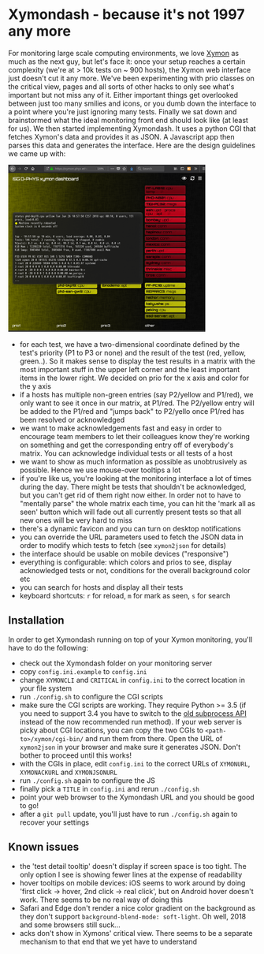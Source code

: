 Xymondash - because it's not 1997 any more
==========================================

For monitoring large scale computing environments, we love <a href="https://www.xymon.com/">Xymon</a> as much as the next guy, but let's face it: once your setup reaches a certain complexity (we're at > 10k tests on ~ 900 hosts), the Xymon web interface just doesn't cut it any more. We've been experimenting with prio classes on the critical view, pages and all sorts of other hacks to only see what's important but not miss any of it. Either important things get overlooked between just too many smilies and icons, or you dumb down the interface to a point where you're just ignoring many tests. Finally we sat down and brainstormed what the ideal monitoring front end should look like (at least for us). We then started implementing Xymondash. It uses a python CGI that fetches Xymon's data and provides it as JSON. A Javascript app then parses this data and generates the interface. Here are the design guidelines we came up with:

[<img src="img/screenshot_th.png">](img/screenshot.png)

  * for each test, we have a two-dimensional coordinate defined by the test's priority (P1 to P3 or none) and the result of the test (red, yellow, green..). So it makes sense to display the test results in a matrix with the most important stuff in the upper left corner and the least important items in the lower right. We decided on prio for the x axis and color for the y axis
  * if a hosts has multiple non-green entries (say P2/yellow and P1/red), we only want to see it once in our matrix, at P1/red. The P2/yellow entry will be added to the P1/red and "jumps back" to P2/yello once P1/red has been resolved or acknowledged
  * we want to make acknowledgements fast and easy in order to encourage team members to let their colleagues know they're working on something and get the corresponding entry off of everybody's matrix. You can acknowledge individual tests or all tests of a host
  * we want to show as much information as possible as unobtrusively as possible. Hence we use mouse-over tooltips a lot
  * if you're like us, you're looking at the monitoring interface a lot of times during the day. There might be tests that shouldn't be acknowledged, but you can't get rid of them right now either. In order not to have to "mentally parse" the whole matrix each time, you can hit the 'mark all as seen' button which will fade out all currently present tests so that all new ones will be very hard to miss
  * there's a dynamic favicon and you can turn on desktop notifications
  * you can override the URL parameters used to fetch the JSON data in order to modify which tests to fetch (see `xymon2json` for details)
  * the interface should be usable on mobile devices ("responsive")
  * everything is configurable: which colors and prios to see, display acknowledged tests or not, conditions for the overall background color etc
  * you can search for hosts and display all their tests
  * keyboard shortcuts: `r` for reload, `m` for mark as seen, `s` for search

Installation
------------

In order to get Xymondash running on top of your Xymon monitoring, you'll have to do the following:

  * check out the Xymondash folder on your monitoring server
  * copy `config.ini.example` to `config.ini`
  * change `XYMONCLI` and `CRITICAL` in `config.ini` to the correct location in your file system
  * run `./config.sh` to configure the CGI scripts
  * make sure the CGI scripts are working. They require Python >= 3.5 (if you need to support 3.4 you have to switch to the [old subprocess API](https://docs.python.org/3/library/subprocess.html#call-function-trio) instead of the now recommended run method). If your web server is picky about CGI locations, you can copy the two CGIs to `<path-to>/xymon/cgi-bin/` and run them from there. Open the URL of `xymon2json` in your browser and make sure it generates JSON. Don't bother to proceed until this works!
  * with the CGIs in place, edit `config.ini` to the correct URLs of `XYMONURL`, `XYMONACKURL` and `XYMONJSONURL`
  * run `./config.sh` again to configure the JS
  * finally pick a `TITLE` in `config.ini` and rerun `./config.sh`
  * point your web browser to the Xymondash URL and you should be good to go!
  * after a `git pull` update, you'll just have to run `./config.sh` again to recover your settings

Known issues
------------

  * the 'test detail tooltip' doesn't display if screen space is too tight. The only option I see is showing fewer lines at the expense of readability
  * hover tooltips on mobile devices: iOS seems to work around by doing 'first click -> hover, 2nd click -> real click', but on Android hover doesn't work. There seems to be no real way of doing this
  * Safari and Edge don't render a nice color gradient on the background as they don't support `background-blend-mode: soft-light`. Oh well, 2018 and some browsers still suck...
  * acks don't show in Xymons' critical view. There seems to be a separate mechanism to that end that we yet have to understand
